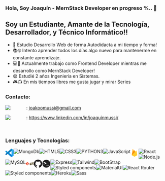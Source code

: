 ### Hola, Soy Joaquín - MernStack Developer en progreso %.. 👋



## Soy un Estudiante, Amante de la Tecnología, Desarrollador, y Técnico Informático!!

- 📙 Estudio Desarrollo Web de forma Autodidacta a mi tiempo y forma!
- 📚🤓 Intento aprender todos los días algo nuevo para mantenerme en constante aprendizaje.
- 💻🔧 Actualmente trabajo como Frontend Developer mientras me desarrollo como MernStack Developer!
- 😪 Estudié 2 años Ingeniería en Sistemas.
- 🎮📺 En mis tiempos libres me gusta jugar y mirar Series

###  Contacto:
<img align="left" width="66px" src="https://img.shields.io/badge/Gmail-D14836?style=for-the-badge&logo=gmail&logoColor=white"/>: joakoomussi@gmail.com

<img align="left" width="66px" src="https://img.shields.io/badge/LinkedIn-0077B5?style=for-the-badge&logo=linkedin&logoColor=white"/>: https://www.linkedin.com/in/joaquínmussi/

<br />

### Lenguajes y Tecnologías:

<img align="left" alt="Visual Studio Code"  width="26px"  src="https://raw.githubusercontent.com/github/explore/80688e429a7d4ef2fca1e82350fe8e3517d3494d/topics/visual-studio-code/visual-studio-code.png"  />

<img align="left" alt="MongoDb"  src="https://img.shields.io/badge/MongoDB-4EA94B?style=for-the-badge&logo=mongodb&logoColor=white" />

<img align="left" alt="HTML5"  src="https://img.shields.io/badge/HTML5-E34F26?style=for-the-badge&logo=html5&logoColor=white" />


<img align="left" alt="CSS3"  src="https://img.shields.io/badge/CSS3-1572B6?style=for-the-badge&logo=css3&logoColor=white" />
<img align="left" alt="PYTHON3"  src="https://img.shields.io/badge/Python-3776AB?style=for-the-badge&logo=python&logoColor=white" />
<img align="left" alt="JavaScript"  src="https://img.shields.io/badge/JavaScript-F7DF1E?style=for-the-badge&logo=javascript&logoColor=black" />

<img align="left" alt="FIREBASE" width="26px"  src="https://raw.githubusercontent.com/github/explore/80688e429a7d4ef2fca1e82350fe8e3517d3494d/topics/firebase/firebase.png" />
<img align="left" alt="React"  src="https://img.shields.io/badge/React-20232A?style=for-the-badge&logo=react&logoColor=61DAFB" />
<img align="left" alt="Node.js" src="https://img.shields.io/badge/Node.js-43853D?style=for-the-badge&logo=node.js&logoColor=white" />

<img align="left" alt="MySQL"  src="https://img.shields.io/badge/MySQL-00000F?style=for-the-badge&logo=mysql&logoColor=white" />
<img align="left" alt="Git" width="26px" src="https://raw.githubusercontent.com/github/explore/80688e429a7d4ef2fca1e82350fe8e3517d3494d/topics/git/git.png" />
<img align="left" alt="GitHub" width="26px" src="https://raw.githubusercontent.com/github/explore/78df643247d429f6cc873026c0622819ad797942/topics/github/github.png" />
<img align="left" alt="Terminal" width="26px" src="https://raw.githubusercontent.com/github/explore/80688e429a7d4ef2fca1e82350fe8e3517d3494d/topics/terminal/terminal.png" />

<img align="left" alt="Express"  src="https://img.shields.io/badge/Express.js-404D59?style=for-the-badge" />
<img align="left" alt="Tailwind"  src="https://img.shields.io/badge/Tailwind_CSS-38B2AC?style=for-the-badge&logo=tailwind-css&logoColor=white" />
<img align="left" alt="BootStrap" src="https://img.shields.io/badge/Bootstrap-563D7C?style=for-the-badge&logo=bootstrap&logoColor=white" />

<img align="left" alt="Styled components"  src="https://img.shields.io/badge/styled--components-DB7093?style=for-the-badge&logo=styled-components&logoColor=white" />
<img align="left" alt="MaterialUI"src="https://img.shields.io/badge/Material--UI-0081CB?style=for-the-badge&logo=material-ui&logoColor=white" />
<img align="left" alt="React Router" src="https://img.shields.io/badge/React_Router-CA4245?style=for-the-badge&logo=react-router&logoColor=white" />

<img align="left" alt="Styled components"  src="https://img.shields.io/badge/styled--components-DB7093?style=for-the-badge&logo=styled-components&logoColor=white" />
<img align="left" alt="Heroku" src="https://img.shields.io/badge/Heroku-430098?style=for-the-badge&logo=heroku&logoColor=white" />
<img align="left" alt="Sass" src="https://img.shields.io/badge/Sass-CC6699?style=for-the-badge&logo=sass&logoColor=white" />




